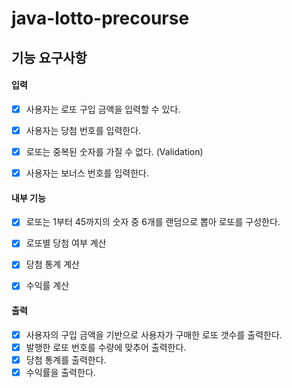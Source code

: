 # java-lotto-precourse

## 기능 요구사항

#### 입력
- [x] 사용자는 로또 구입 금액을 입력할 수 있다.
- [x] 사용자는 당첨 번호를 입력한다. 
- [x] 로또는 중복된 숫자를 가질 수 없다. (Validation)
- [x] 사용자는 보너스 번호를 입력한다. 


#### 내부 기능 
- [x] 로또는 1부터 45까지의 숫자 중 6개를 랜덤으로 뽑아 로또를 구성한다.

- [x] 로또별 당첨 여부 계산
- [x] 당첨 통계 계산
- [x] 수익률 계산


#### 출력
- [x] 사용자의 구입 금액을 기반으로 사용자가 구매한 로또 갯수를 출력한다.
- [x] 발행한 로또 번호를 수량에 맞추어 출력한다.
- [x] 당첨 통계를 출력한다. 
- [x] 수익률을 출력한다.